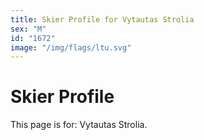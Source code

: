 ```yaml
---
title: Skier Profile for Vytautas Strolia
sex: "M"
id: "1672"
image: "/img/flags/ltu.svg" 
---
```


# Skier Profile

This page is for: Vytautas Strolia.
    